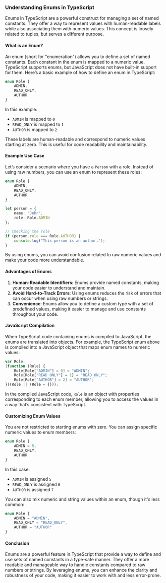 ### Understanding Enums in TypeScript

Enums in TypeScript are a powerful construct for managing a set of named constants. They offer a way to represent values with human-readable labels while also associating them with numeric values. This concept is loosely related to tuples, but serves a different purpose.

#### What is an Enum?

An enum (short for "enumeration") allows you to define a set of named constants. Each constant in the enum is mapped to a numeric value. TypeScript supports enums, but JavaScript does not have built-in support for them. Here’s a basic example of how to define an enum in TypeScript:

```typescript
enum Role {
    ADMIN,
    READ_ONLY,
    AUTHOR
}
```

In this example:
- `ADMIN` is mapped to `0`
- `READ_ONLY` is mapped to `1`
- `AUTHOR` is mapped to `2`

These labels are human-readable and correspond to numeric values starting at zero. This is useful for code readability and maintainability.

#### Example Use Case

Let’s consider a scenario where you have a `Person` with a role. Instead of using raw numbers, you can use an enum to represent these roles:

```typescript
enum Role {
    ADMIN,
    READ_ONLY,
    AUTHOR
}

let person = {
    name: "John",
    role: Role.ADMIN
};

// Checking the role
if (person.role === Role.AUTHOR) {
    console.log("This person is an author.");
}
```

By using enums, you can avoid confusion related to raw numeric values and make your code more understandable.

#### Advantages of Enums

1. **Human-Readable Identifiers**: Enums provide named constants, making your code easier to understand and maintain.
2. **Avoid Hard-to-Track Errors**: Using enums reduces the risk of errors that can occur when using raw numbers or strings.
3. **Convenience**: Enums allow you to define a custom type with a set of predefined values, making it easier to manage and use constants throughout your code.

#### JavaScript Compilation

When TypeScript code containing enums is compiled to JavaScript, the enums are translated into objects. For example, the TypeScript enum above is compiled into a JavaScript object that maps enum names to numeric values:

```javascript
var Role;
(function (Role) {
    Role[Role["ADMIN"] = 0] = "ADMIN";
    Role[Role["READ_ONLY"] = 1] = "READ_ONLY";
    Role[Role["AUTHOR"] = 2] = "AUTHOR";
})(Role || (Role = {}));
```

In the compiled JavaScript code, `Role` is an object with properties corresponding to each enum member, allowing you to access the values in a way that’s consistent with TypeScript.

#### Customizing Enum Values

You are not restricted to starting enums with zero. You can assign specific numeric values to enum members:

```typescript
enum Role {
    ADMIN = 5,
    READ_ONLY,
    AUTHOR
}
```

In this case:
- `ADMIN` is assigned `5`
- `READ_ONLY` is assigned `6`
- `AUTHOR` is assigned `7`

You can also mix numeric and string values within an enum, though it's less common:

```typescript
enum Role {
    ADMIN = "ADMIN",
    READ_ONLY = "READ_ONLY",
    AUTHOR = "AUTHOR"
}
```

#### Conclusion

Enums are a powerful feature in TypeScript that provide a way to define and use sets of named constants in a type-safe manner. They offer a more readable and manageable way to handle constants compared to raw numbers or strings. By leveraging enums, you can enhance the clarity and robustness of your code, making it easier to work with and less error-prone.

